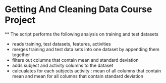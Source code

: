 Getting And Cleaning Data Course Project
===================================

** The script performs the following analysis on training and test datasets

- reads training, test datasets, features, activities
- merges training and test data sets into one dataset by appending them together
- filters out columns that contain mean and standard deviation
- adds subject and activity columns to the dataset
- calcualates for each subjects activity : mean of all columns that contain mean and mean for all columns that contain standard deviation
